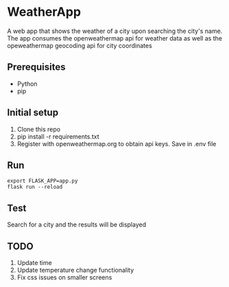 # WeatherApp
A web app that shows the weather of a city upon searching the city's name.
The app consumes the openweathermap api for weather data as well as the opeweathermap
geocoding api for city coordinates

## Prerequisites
* Python
* pip

## Initial setup
1. Clone this repo
2. pip install -r requirements.txt
3. Register with openweathermap.org to obtain api keys. Save in .env file

## Run
``` 
export FLASK_APP=app.py
flask run --reload
```

## Test
Search for a city and the results will be displayed

## TODO
1. Update time
2. Update temperature change functionality
3. Fix css issues on smaller screens